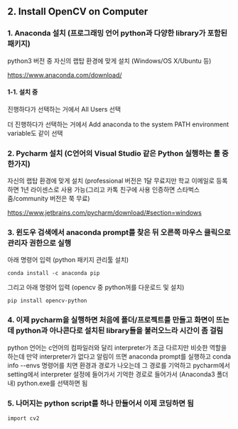 ## 2. Install OpenCV on Computer

### 1. Anaconda 설치 (프로그래밍 언어 python과 다양한 library가 포함된 패키지)

python3 버전 중 자신의 랩탑 환경에 맞게 설치 (Windows/OS X/Ubuntu 등)

https://www.anaconda.com/download/

#### 1-1. 설치 중

진행하다가 선택하는 거에서 All Users 선택

더 진행하다가 선택하는 거에서 Add anaconda to the system PATH environment variable도 같이 선택

### 2. Pycharm 설치 (C언어의 Visual Studio 같은 Python 실행하는 툴 중 한가지)

자신의 랩탑 환경에 맞게 설치 (professional 버전은 1달 무료지만 학교 이메일로 등록하면 1년 라이센스로 사용 가능(그리고 카톡 친구에 사용 인증하면 스타벅스 줌/community 버전은 쭉 무료)

https://www.jetbrains.com/pycharm/download/#section=windows

### 3. 윈도우 검색에서 anaconda prompt를 찾은 뒤 오른쪽 마우스 클릭으로 관리자 권한으로 실행

아래 명령어 입력 (python 패키지 관리툴 설치)
```
conda install -c anaconda pip
```
그리고 아래 명령어 입력 (opencv 중 python꺼를 다운로드 및 설치)
```
pip install opencv-python
```

### 4. 이제 pycharm을 실행하면 처음에 폴더/프로젝트를 만들고 화면이 뜨는데 python과 아나콘다로 설치된 library들을 불러오느라 시간이 좀 걸림

python 언어는 c언어의 컴파일러와 달리 interpreter가 조금 다르지만 비슷한 역할을 하는데 만약 interpreter가 없다고 알림이 뜨면
anaconda prompt를 실행하고 conda info --envs 명령어를 치면 환경과 경로가 나오는데 그 경로를 기억하고
pycharm에서 setting에서 interpreter 설정에 들어가서 기억한 경로로 들어가서 (Anaconda3 폴더 내) python.exe를 선택하면 됨

### 5. 나머지는 python script를 하나 만들어서 이제 코딩하면 됨
```
import cv2
```
